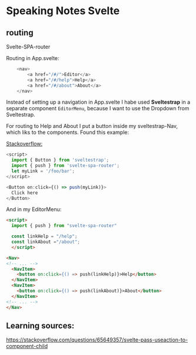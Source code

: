 # Speaking Notes Svelte




## routing

Svelte-SPA-router

Routing in App.svelte:
```js
	<nav>
		<a href="/#/">Editor</a>
		<a href="/#/help">Help</a>
		<a href="/#/about">About</a>
	</nav> 
```
Instead of setting up a navigation in App.svelte I habe used **Sveltestrap** in a separate component `EditorMenu`, because I want to use the Dropdown from Sveltestrap.

For routing to Help and About I put a button inside my sveltestrap-Nav, which liks to the components. Found this example:

[Stackoverflow:](https://stackoverflow.com/questions/65649357/svelte-pass-useaction-to-component-child)

```javascript
<script>
  import { Button } from 'sveltestrap';
  import { push } from 'svelte-spa-router';
  let myLink = '/foo/bar';
</script>

<Button on:click={() => push(myLink)}>
  Click here
</Button>
```

And in my EditorMenu:

```html
<script>
  import { push } from "svelte-spa-router"

  const linkHelp = "/help";
  const linkAbout ="/about"; 
  </script>

<Nav>
<!-- ... -->
  <NavItem>
    <button on:click={() => push(linkHelp)}>Help</button>
  </NavItem>
  <NavItem>
    <button on:click={() => push(linkAbout)}>About</button>
  </NavItem>
<!-- ... -->
</Nav>
```

## Learning sources:

https://stackoverflow.com/questions/65649357/svelte-pass-useaction-to-component-child

